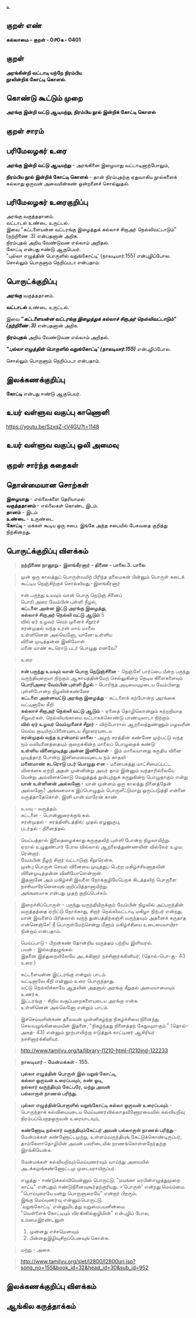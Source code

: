 உ

## குறள் எண் 

**கல்லாமை – குறள் - 0௪0க - 0401**  

## குறள் 

**அரங்கின்றி வட்டாடி யற்றே நிரம்பிய  
நூலின்றிக் கோட்டி கொளல்.**

## கொண்டு கூட்டும் முறை

**அரங்கு இன்றி வட்டு ஆடியற்று, நிரம்பிய நூல் இன்றிக் கோட்டி கொளல்** 

## குறள் சாரம் 


## பரிமேலழகர் உரை

**அரங்கு இன்றி வட்டு ஆடியற்று** - அரங்கினை இழையாது வட்டாடினாற்போலும்,  

**நிரம்பிய நூல் இன்றிக் கோட்டி கொளல்** - தான் நிரம்புதற்கு ஏதுவாகிய நூல்களைக் கல்லாது ஒருவன் அவையின்கண் ஒன்றனைச் சொல்லுதல். 

## பரிமேலழகர் உரைகுறிப்பு   

அரங்கு வகுத்ததானம்.  
வட்டாடல் உண்டை உருட்டல்.  
இவை "கட்டளையன்ன வட்டரங்கு இழைத்துக் கல்லாச் சிறாஅர் நெல்லிவட்டாடும்" (நற்றிணை .3) என்பதனான் அறிக.  
நிரம்புதல் அறிய வேண்டுவன எல்லாம் அறிதல்.  
கோட்டி என்பது ஈண்டு ஆகுபெயர்.  
"புல்லா எழுத்தின் பொருளில் வறுங்கோட்டி' (நாலடியார்.155) என்புழிப்போல.  
சொல்லும் பொருளும் நெறிப்படா என்பதாம்.  

## பொருட்க்குறிப்பு 

**அரங்கு** வகுத்ததானம்.  

**வட்டாடல்** உண்டை உருட்டல்.  

இவை _**"கட்டளையன்ன வட்டரங்கு இழைத்துக் கல்லாச் சிறாஅர் நெல்லிவட்டாடும்" (நற்றிணை .3)**_ என்பதனான் அறிக.  

**நிரம்புதல்** அறிய வேண்டுவன எல்லாம் அறிதல்.  
  
_**"புல்லா எழுத்தின் பொருளில் வறுங்கோட்டி' (நாலடியார்.155)**_ என்புழிப்போல.  

சொல்லும் பொருளும் நெறிப்படா என்பதாம்.   

## இலக்கணக்குறிப்பு  

**கோட்டி** என்பது ஈண்டு ஆகுபெயர்.  

## உயர் வள்ளுவ வகுப்பு காணொளி

https://youtu.be/SzxqZ-cV4GU?t=1148

## உயர் வள்ளுவ வகுப்பு ஒலி அமைவு 

 
## குறள் சார்ந்த கதைகள் 


## தொன்மையான சொற்கள்

**இழையாது** - எல்லைகளை தெரியாமல்  
**வகுத்ததானம்** - எல்லைகள் கொண்ட இடம்.  
**தானம்** - இடம்   
**உண்டை** - உருண்டை  
**கோட்டி** - மக்கள் கூடிய ஒரு சபை. இங்கே அந்த சபையில் பேசுவதை குறித்து நிற்கின்றது.  

## பொருட்க்குறிப்பு விளக்கம்

>**நற்றிணை நானூறு - இளங்கீரனார் - திணை - பாலை.3. பாலை**  

>முன் ஒரு காலத்துப் பொருள்வயிற் பிரிந்த தலைமகன் பின்னும் பொருள் கடைக் கூட்டிய நெஞ்சிற்குச் சொல்லியது.-இளங்கீரனார்
	
>ஈன் பருந்து உயவும் வான் பொரு நெடுஞ் சினைப்  
>பொரி அரை வேம்பின் புள்ளி நீழல்,	  
>**கட்டளை அன்ன இட்டு அரங்கு இழைத்து,	  
>கல்லாச் சிறாஅர் நெல்லி வட்டு ஆடும்** 5	  
>வில் ஏர் உழவர் வெம் முனைச் சீறூர்ச்	  
>சுரன்முதல் வந்த உரன் மாய் மாலை	  
>உள்ளினென் அல்லெனோ, யானே-உள்ளிய	  
>வினை முடித்தன்ன இனியோள்	  
>மனை மாண் சுடரொடு படர் பொழுது எனவே?  

>உரை  

>**ஈன் பருந்து உயவும் வான் பொரு நெடுஞ்சினை** - நெஞ்சே! பார்ப்பை யீன்ற பருந்து வருந்தியுறையா நிற்கும் ஆகாயத்தின்மேற் செல்லுகின்ற நெடிய கிளைகளையும்  
>**பொரிஅரை வேம்பின் புள்ளி நீழல்** - பொரிந்த அடியையுமுடைய வேம்பினது புள்ளிபோன்ற நிழலின்கண்ணே   
>**கட்டளை அன்னவட்டு அரங்கு இழைத்து** - கட்டளைக் கற்போன்ற அரங்கை வட்டினாலே கீறி   
>**கல்லாச் சிறாஅர் நெல்லி வட்டு ஆடும்** - ஏனைத் தொழிலொன்றும் கற்றறியாத சிறுவர்கள், நெல்லியங்காயை வட்டாகக்கொண்டு பாண்டிலாடா நிற்கும்  
>**வில் ஏர் உழவர் வெம்முனைச் சீறூர்** - விற்போரால் ஆறலைத்துண்ணும் மழவரின் வெய்ய குடியிருப்பினையுடைய சீறூரையுடைய  
>**சுரன்முதல் வந்த உரன்மாய் மாலை** - அழற் சுரத்தின் கண்ணே முற்பட்டு வந்த நம் வலியனைத்தையும் குறைக்கின்ற மாலைப் பொழுதைக் கண்டு  
>**உள்ளிய வினைமுடித்து அன்ன இனியோள்** - இம் மாலையானது கருதிய வினை முடித்தாற் போன்ற இனிமையையுடைய நம் காதலி  
>**மனைமாண் சுடரொடு படர் பொழுது என** - மனையகத்து மாட்சிமைப்பட்ட விளக்கை ஏற்றி அதன் முன்னின்று அவர் தாம் இன்னும் வந்தாரில்லையே யென்று அவ்விளக்கொடு வெறுத்துத் துன்புற்றுக் கருதுகின்ற பொழுதாகும் என்று  
>**யான் உள்ளினன் அல்லனோ** - யான் முன்னம் ஒரு காலத்து நினைத்தேன் அல்லனோ? அங்ஙனமாக இப்பொழுதும் பொருளீட்டுமாறு ஒருப்படுத்தி என்னை வருத்தாதேகொள். இனி யான் வாரேன் காண்  


>உயவு - வருத்தம்.   
>கட்டளை - பொன்னுரைக்குங் கல்.   
>சுரன்முதல் - சுரத்தினிடத்தில்; முதல் ஏழனுருபு,   
>படர்தல் - நினைத்தல்.

>வெப்பத்தால் இலைதழைக்காது கருகுதலிற் புள்ளி போன்ற நிழலாயிற்று.  
>ஏரால் உழுதுண்பார் போல வில்லால் ஆறலைத்துண்ணலின் வில்லேர் உழவ ரென்றார்.  
>வேம்பின் நீழற் சிறார் வட்டாடுஞ் சீறூரென்க.  
>முன்பு பொருள் செயல் வினையை முடித்துப் பெற்ற மகிழ்ச்சியனாதலின் வினைமுடித்தன்ன வினியோளென்றான்.  
>இதனானே அம் மகிழ்ச்சி இவளை நோக்குழியேபெறக் கிடத்தலிற் பொருளை நச்சிவாரேனெனவுங் குறிப்பித்தானாயிற்று.  
>அங்ஙனமாக என்பது முதற் குறிப்பெச்சம்.

>இறைச்சிப்பொருள் - பருந்து வருந்தியிருக்கும் வேம்பின் நிழலில் அப்பருந்தின் வருத்தத்தை ஏறிட்டு நோக்காது, சிறார் நெல்லிவட்டாடி மகிழா நிற்பர் என்றது, யான் இவளைப் பிரிதலால் வருந் துன்பத்திற்கஞ்சி வருந்தவும் அதனைக் கருதாத என்னெஞ்சே! நீ பொருள்மேற்சென்று மீளும் மகிழ்ச்சியை உடையையாயிரா நின்றாய் என்பதாம்.   

>மெய்ப்பாடு - பிறன்கண் தோன்றிய வருத்தம் பற்றிய இளிவரல்.   
>பயன் - இல்லத்தழுங்கல்.   
>இதனை இத்துறையிலேயே அடக்கினார் நச்சினார்க்கினியர்; (தொல்-பொ-சூ- 43 உரை.)


>கட்டளையன்ன இட்டரங்கு என்றும் பாடம்.  
>வட்டினாலே கீறி என்னும் உரை பொருந்தாது.  
>வட்டு நெல்லிக்காயே ஆதலின் அதனால் அரங்கு கீறுதல் அமையாமையும் உணர்க.  
>இட்டரங்கு - சிறிய வகுப்பறைகளையுடைய அரங்கு என்க.    
>உள்ளினென் அல்லெனோ என்றும் பாடம்.

>இச்செய்யுளின்கண் தலைவன் முன்னிகழ்ந்த நிகழ்ச்சியை நினைந்து செலவழுங்கினமையின் இதனை, “நிகழ்ந்தது நினைத்தற் கேதுவுமாகும்.” (தொல்-அகத்- 43) என்னும் நூற்பாவிற்கு எடுத்துக் காட்டினர் ஆசிரியர் நச்சினார்க்கினியர்.    

>http://www.tamilvu.org/ta/library-l1210-html-l1210ind-122233


>**நாலடியார் - மேன்மக்கள் - 155.**  

>**புல்லா எழுத்தின் பொருள் இல் வறுங் கோட்டி,  
>கல்லா ஒருவன் உரைப்பவும், கண் ஓடி,  
>நல்லார் வருந்தியும் கேட்பரே, மற்று அவன்  
>பல்லாருள் நாணல் பரிந்து.**  

>**புல்லா எழுத்தின்பொருளில் வறுங்கோட்டி கல்லா ஒருவன் உரைப்பவும்** - பொருந்தாக் கல்வியையுடைய மெய்யுணர்வில்லாதவீணோரவையில் கல்வியறிவு நிரம்பப்பெறாதஒருவன் உரையாடவும்,     

>**கண்ணோடி நல்லார் வருந்தியும்கேட்பர் அவன் பல்லாருள் நாணல் பரிந்து** - மேன்மக்கள் கண்ணோட்டமுற்று, உள்ளம்வருந்தியுங் கேட்டுக்கொண்டிருப்பர், தாம்கேளாதொழியின் அவன் பலரிடையில் நாணங்கொள்ளநேர்தற்கு இரங்கியென்க.  

>மேன்மக்கள் கல்வியறிவும்மெய்யுணர்வும் வாய்ந்து அவையில் அடக்கமுங்கண்ணோட்டமு முடையராயிருப்பர்.

>எழுத்து - ஈண்டுக்கல்வியென்னும் பொருட்டு, "மயங்கா மரபின்எழுத்துமுறை காட்டி" என்பதும் ஈண்டுநினைவுகூர்தற்குரியது. >‘பொருள்' என்றது மெய்ம்மை.  
>"பொய்யுரையே யன்று பொருளுரையே" என்றார் பிறரும்.  
>இங்கு மெய்யுணர்வு என்னும்பொருட்டு.   
>‘வறுங்கோட்டி' என்னுமிடத்து வறுமைபயனின்மை.   
>"வெள்ளைக் கோட்டியும் விரகினில்ஒழிமின்" என்புழிப் போல,   
>உம்மைஇரண்டனுள்   
>1.	முன்னது எச்சமெனவும்  
>2.	பின்னதுஇழிவுசிறப்பெனவுங் கொள்க.  

>மற்று - அசை.  

>http://www.tamilvu.org/slet/l2800/l2800uri.jsp?song_no=155&book_id=32&head_id=30&sub_id=952

## இலக்கணக்குறிப்பு விளக்கம்


## ஆங்கில கருத்தாக்கம் 


